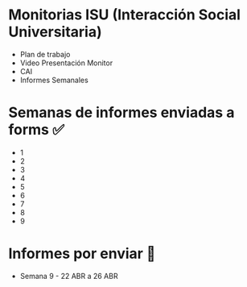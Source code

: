 # Monitorias ISU (Interacción Social Universitaria)
* Plan de trabajo
* Video Presentación Monitor
* CAI
* Informes Semanales
# Semanas de informes enviadas a forms ✅
* 1
* 2
* 3
* 4
* 5
* 6
* 7
* 8
* 9
# Informes por enviar 📌
* Semana 9 - 22 ABR a 26 ABR
